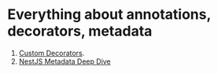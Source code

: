 # Everything about annotations, decorators, metadata

1. [Custom Decorators](https://www.trpkovski.com/2022/10/10/nestjs-current-user-custom-decorator).
2. [NestJS Metadata Deep Dive](https://trilon.io/blog/nestjs-metadata-deep-dive)
